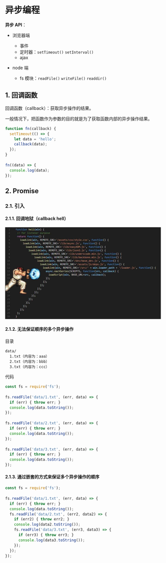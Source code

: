  # 异步编程

**异步 API**：

* 浏览器端
    * 事件
    * 定时器：`setTimeout()` `setInterval()`
    * ajax

* node 端
    * fs 模块：`readFile()` `writeFile()` `readdir()`

## 1. 回调函数

回调函数（callback）：获取异步操作的结果。

一般情况下，把函数作为参数的目的就是为了获取函数内部的异步操作结果。

```javascript
function fn(callback) {
  setTimeout(() => {
    let data = 'hello';
    callback(data);
  });
}

fn((data) => {
  console.log(data);
});
```

## 2. Promise

### 2.1. 引入

#### 2.1.1. 回调地狱（callback hell）

![./images/callback_hell.jpg](./images/callback_hell.jpg)

#### 2.1.2. 无法保证顺序的多个异步操作

目录

```
data/
  1.txt（内容为：aaa）
  2.txt（内容为：bbb）
  3.txt（内容为：ccc）
```

代码

```javascript
const fs = require('fs');

fs.readFile('data/1.txt', (err, data) => {
  if (err) { throw err; }
  console.log(data.toString());
});

fs.readFile('data/2.txt', (err, data) => {
  if (err) { throw err; }
  console.log(data.toString());
});

fs.readFile('data/3.txt', (err, data) => {
  if (err) { throw err; }
  console.log(data.toString());
});
```

#### 2.1.3. 通过嵌套的方式来保证多个异步操作的顺序

```javascript
const fs = require('fs');

fs.readFile('data/1.txt', (err, data) => {
  if (err) { throw err; }
  console.log(data.toString());
  fs.readFile('data/2.txt', (err2, data2) => {
    if (err2) { throw err2; }
    console.log(data2.toString());
    fs.readFile('data/3.txt', (err3, data3) => {
      if (err3) { throw err3; }
      console.log(data3.toString());
    });
  });
});
```